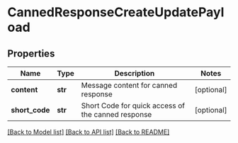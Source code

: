 # CannedResponseCreateUpdatePayload

## Properties
Name | Type | Description | Notes
------------ | ------------- | ------------- | -------------
**content** | **str** | Message content for canned response | [optional] 
**short_code** | **str** | Short Code for quick access of the canned response | [optional] 

[[Back to Model list]](../README.md#documentation-for-models) [[Back to API list]](../README.md#documentation-for-api-endpoints) [[Back to README]](../README.md)

